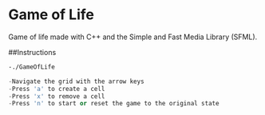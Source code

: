 # Game of Life
Game of life made with C++ and the Simple and Fast Media Library (SFML).

##Instructions
```bash
-./GameOfLife
```

```C++
-Navigate the grid with the arrow keys
-Press 'a' to create a cell
-Press 'x' to remove a cell
-Press 'n' to start or reset the game to the original state
```

